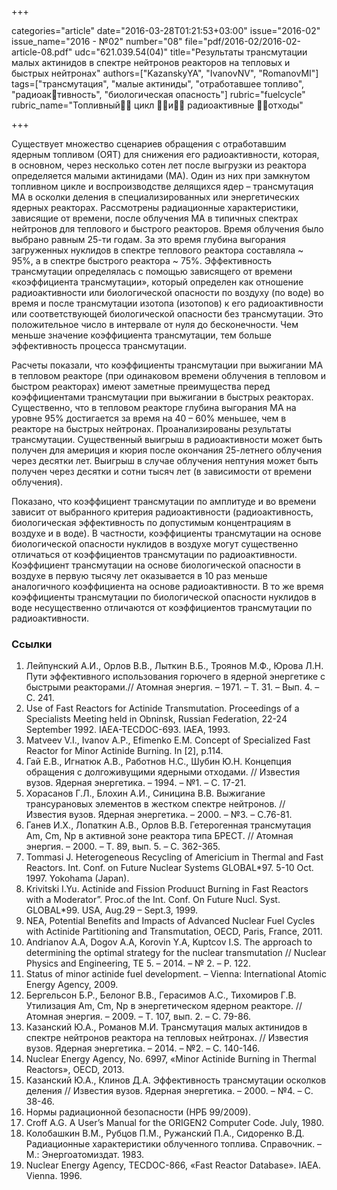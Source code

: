 +++

categories="article"
date="2016-03-28T01:21:53+03:00"
issue="2016-02"
issue_name="2016 - №02"
number="08"
file="pdf/2016-02/2016-02-article-08.pdf"
udc="621.039.54(04)"
title="Результаты трансмутации малых актинидов в спектре нейтронов реакторов на тепловых и быстрых нейтронах"
authors=["KazanskyYA", "IvanovNV", "RomanovMI"]
tags=["трансмутация", "малые актиниды", "отработавшее топливо", "радиоактивность", "биологическая опасность"]
rubric="fuelcycle"
rubric_name="Топливный цикл и радиоактивные отходы"

+++

Существует множество сценариев обращения с отработавшим ядерным топливом (ОЯТ) для снижения его радиоактивности, которая, в основном, через несколько сотен лет после выгрузки из реактора определяется малыми актинидами (МА). 
Один из них при замкнутом топливном цикле и воспроизводстве делящихся ядер – трансмутация МА в осколки деления в специализированных или энергетических ядерных реакторах. 
Рассмотрены радиационные характеристики, зависящие от времени, после облучения МА в типичных спектрах нейтронов для теплового и быстрого реакторов.
Время облучения было выбрано равным 25-ти годам. 
За это время глубина выгорания загруженных нуклидов в спектре теплового реактора составляла ~ 95%, а в спектре быстрого реактора ~ 75%. 
Эффективность трансмутации определялась с помощью зависящего от времени «коэффициента трансмутации», который определен как отношение радиоактивности или биологической опасности по воздуху (по воде) во время и после трансмутации изотопа (изотопов) к его радиоактивности или соответствующей биологической опасности без трансмутации. 
Это положительное число в интервале от нуля до бесконечности. 
Чем меньше значение коэффициента трансмутации, тем больше эффективность процесса трансмутации.

Расчеты показали, что коэффициенты трансмутации при выжигании МА в тепловом реакторе (при одинаковом времени облучения в тепловом и быстром реакторах) имеют заметные преимущества перед коэффициентами трансмутации при выжигании в быстрых реакторах. 
Существенно, что в тепловом реакторе глубина выгорания МА на уровне 95% достигается за время на 40 – 60% меньшее, чем в реакторе на быстрых нейтронах.
Проанализированы результаты трансмутации. 
Существенный выигрыш в радиоактивности может быть получен для америция и кюрия после окончания 25-летнего облучения через десятки лет. 
Выигрыш в случае облучения нептуния может быть получен через десятки и сотни тысяч лет (в зависимости от времени облучения).

Показано, что коэффициент трансмутации по амплитуде и во времени зависит от выбранного критерия радиоактивности (радиоактивность, биологическая эффективность по допустимым концентрациям в воздухе и в воде). 
В частности, коэффициенты трансмутации на основе биологической опасности нуклидов в воздухе могут существенно отличаться от коэффициентов трансмутации по радиоактивности. 
Коэффициент трансмутации на основе биологической опасности в воздухе в первую тысячу лет оказывается в 10 раз меньше аналогичного коэффициента на основе радиоактивности. 
В то же время коэффициенты трансмутации по биологической опасности нуклидов в воде несущественно отличаются от коэффициентов трансмутации по радиоактивности.

### Ссылки

1. Лейпунский А.И., Орлов В.В., Лыткин В.Б., Троянов М.Ф., Юрова Л.Н. Пути эффективного использования горючего в ядерной энергетике с быстрыми реакторами.// Атомная энергия. – 1971. – Т. 31. – Вып. 4. – С. 241.
2. Use of Fast Reactors for Actinide Transmutation. Proceedings of a Specialists Meeting held in Obninsk, Russian Federation, 22-24 September 1992. IAEA-TECDOC-693. IAEA, 1993.
3. Matveev V.I., Ivanov A.P., Efimenko E.M. Concept of Specialized Fast Reactor for Minor Actinide Burning. In [2], p.114.
4. Гай Е.В., Игнатюк А.В., Работнов Н.С., Шубин Ю.Н. Концепция обращения с долгоживущими ядерными отходами. // Известия вузов. Ядерная энергетика. – 1994. – №1. – С. 17-21.
5. Хорасанов Г.Л., Блохин А.И., Синицина В.В. Выжигание трансурановых элементов в жестком спектре нейтронов. // Известия вузов. Ядерная энергетика. – 2000. – №3. – С.76-81.
6. Ганев И.Х., Лопаткин А.В., Орлов В.В. Гетерогенная трансмутация Am, Cm, Np в активной зоне реактора типа БРЕСТ. // Атомная энергия. – 2000. – Т. 89, вып. 5. – С. 362-365.
7. Tommasi J. Heterogeneous Recycling of Americium in Thermal and Fast Reactors. Int. Conf. on Future Nuclear Systems GLOBAL*97. 5-10 Oct. 1997. Yokohama (Japan).
8. Krivitski I.Yu. Actinide and Fission Produuct Burning in Fast Reactors with a Moderator”. Proc.of the Int. Conf. On Future Nucl. Syst. GLOBAL*99. USA, Aug.29 – Sept.3, 1999.
9. NEA, Potential Benefits and Impacts of Advanced Nuclear Fuel Cycles with Actinide Partitioning and Transmutation, OECD, Paris, France, 2011.
10. Andrianov A.A, Dogov A.A, Korovin Y.A, Kuptcov I.S. The approach to determining the optimal strategy for the nuclear transmutation // Nuclear Physics and Engineering, TE 5. – 2014. – № 2. – P. 122.
11. Status of minor actinide fuel development. – Vienna: International Atomic Energy Agency, 2009.
12. Бергельсон Б.Р., Белоног В.В., Герасимов А.С., Тихомиров Г.В. Утилизация Am, Cm, Np в энергетическом ядерном реакторе. // Атомная энергия. – 2009. – Т. 107, вып. 2. – С. 79-86.
13. Казанский Ю.А., Романов М.И. Трансмутация малых актинидов в спектре нейтронов реактора на тепловых нейтронах. // Известия вузов. Ядерная энергетика. – 2014. – №2. – С. 140-146.
14. Nuclear Energy Agency, No. 6997, «Minor Actinide Burning in Thermal Reactors», OECD, 2013.
15. Казанский Ю.А., Клинов Д.А. Эффективность трансмутации осколков деления // Известия вузов. Ядерная энергетика. – 2000. – №4. – С. 38-46.
16. Нормы радиационной безопасности (НРБ 99/2009).
17. Croff A.G. A User’s Manual for the ORIGEN2 Computer Code. July, 1980.
18. Колобашкин В.М., Рубцов П.М., Ружанский П.А., Сидоренко В.Д. Радиационные характеристики облученного топлива. Справочник. – М.: Энергоатомиздат. 1983.
19. Nuclear Energy Agency, TECDOC-866, «Fast Reactor Database». IAEA. Vienna. 1996.